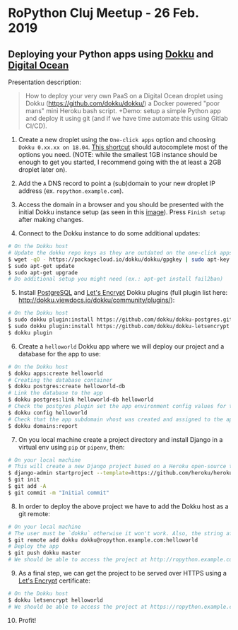 # RoPython Cluj Meetup - 26 Feb. 2019
## Deploying your Python apps using [Dokku](http://dokku.viewdocs.io/dokku/) and [Digital Ocean](https://www.digitalocean.com/?refcode=be156fd97c45)

Presentation description:

> How to deploy your very own PaaS on a Digital Ocean droplet using Dokku (https://github.com/dokku/dokku/) a Docker powered "poor mans" mini Heroku bash script. +Demo: setup a simple Python app and deploy it using git (and if we have time automate this using Gitlab CI/CD).

1. Create a new droplet using the `One-click apps` option and choosing `Dokku 0.xx.xx on 18.04`. [This shortcut](https://cloud.digitalocean.com/droplets/new?size=s-1vcpu-2gb&region=fra1&appId=48823330&type=applications&options=install_agent&refcode=be156fd97c45) should autocomplete most of the options you need. (NOTE: while the smallest 1GB instance should be enough to get you started, I recommend going with the at least a 2GB droplet later on).

2. Add the `A` DNS record to point a (sub)domain to your new droplet IP address (ex. `ropython.example.com`).

3. Access the domain in a browser and you should be presented with the initial Dokku instance setup (as seen in this [image](./images/ropython-dokku-setup.png)). Press `Finish setup` after making changes.

4. Connect to the Dokku instance to do some additional updates:

```bash
# On the Dokku host
# Update the dokku repo keys as they are outdated on the one-click apps
$ wget -qO - https://packagecloud.io/dokku/dokku/gpgkey | sudo apt-key add -
$ sudo apt-get update
$ sudo apt-get upgrade
# Do additional setup you might need (ex.: apt-get install fail2ban)
```

5. Install [PostgreSQL](https://github.com/dokku/dokku-postgres) and [Let's Encrypt](https://github.com/dokku/dokku-letsencrypt) Dokku plugins (full plugin list here: http://dokku.viewdocs.io/dokku/community/plugins/):

```bash
# On the Dokku host
$ sudo dokku plugin:install https://github.com/dokku/dokku-postgres.git
$ sudo dokku plugin:install https://github.com/dokku/dokku-letsencrypt.git
$ dokku plugin
```

6. Create a `helloworld` Dokku app where we will deploy our project and a database for the app to use:

```bash
# On the Dokku host
$ dokku apps:create helloworld
# Creating the database container
$ dokku postgres:create helloworld-db
# Link the database to the app
$ dokku postgres:link helloworld-db helloworld
# Check the postgres plugin set the app environment config values for the database connection
$ dokku config helloworld
# Check that the app subdomain vhost was created and assigned to the app
$ dokku domains:report
```

7. On you local machine create a project directory and install Django in a virtual env using `pip` or `pipenv`, then:

```bash
# On your local machine
# This will create a new Django project based on a Heroku open-source template
$ django-admin startproject --template=https://github.com/heroku/heroku-django-template/archive/master.zip --name=Procfile helloworld
$ git init
$ git add -A
$ git commit -m "Initial commit"
```

8. In order to deploy the above project we have to add the Dokku host as a git remote:

```bash
# On your local machine
# The user must be `dokku` otherwise it won't work. Also, the string after `:` must be the name of the Dokku app created earlier
$ git remote add dokku dokku@ropython.example.com:helloworld
# Deploy the app
$ git push dokku master
# We should be able to access the project at http://ropython.example.com/ at this point
```

9. As a final step, we can get the project to be served over HTTPS using a [Let's Encrypt](https://letsencrypt.org/) certificate:

```bash
# On the Dokku host
$ dokku letsencrypt helloworld
# We should be able to access the project at https://ropython.example.com/ at this point
```

10. Profit!
